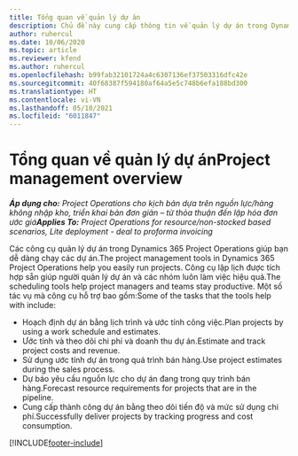 ```yaml
---
title: Tổng quan về quản lý dự án
description: Chủ đề này cung cấp thông tin về quản lý dự án trong Dynamics 365 Project Operations.
author: ruhercul
ms.date: 10/06/2020
ms.topic: article
ms.reviewer: kfend
ms.author: ruhercul
ms.openlocfilehash: b99fab32101724a4c6307136ef37503316dfc42e
ms.sourcegitcommit: 40f68387f594180af64a5e5c748b6efa188bd300
ms.translationtype: HT
ms.contentlocale: vi-VN
ms.lasthandoff: 05/10/2021
ms.locfileid: "6011847"
---
```

# <a name="project-management-overview"></a><span data-ttu-id="b1fd1-103">Tổng quan về quản lý dự án</span><span class="sxs-lookup"><span data-stu-id="b1fd1-103">Project management overview</span></span>

<span data-ttu-id="b1fd1-104">_**Áp dụng cho:** Project Operations cho kịch bản dựa trên nguồn lực/hàng không nhập kho, triển khai bản đơn giản – từ thỏa thuận đến lập hóa đơn ước giá_</span><span class="sxs-lookup"><span data-stu-id="b1fd1-104">_**Applies To:** Project Operations for resource/non-stocked based scenarios, Lite deployment - deal to proforma invoicing_</span></span>

<span data-ttu-id="b1fd1-105">Các công cụ quản lý dự án trong Dynamics 365 Project Operations giúp bạn dễ dàng chạy các dự án.</span><span class="sxs-lookup"><span data-stu-id="b1fd1-105">The project management tools in Dynamics 365 Project Operations help you easily run projects.</span></span> <span data-ttu-id="b1fd1-106">Công cụ lập lịch được tích hợp sẵn giúp người quản lý dự án và các nhóm luôn làm việc hiệu quả.</span><span class="sxs-lookup"><span data-stu-id="b1fd1-106">The scheduling tools help project managers and teams stay productive.</span></span> <span data-ttu-id="b1fd1-107">Một số tác vụ mà công cụ hỗ trợ bao gồm:</span><span class="sxs-lookup"><span data-stu-id="b1fd1-107">Some of the tasks that the tools help with include:</span></span>

- <span data-ttu-id="b1fd1-108">Hoạch định dự án bằng lịch trình và ước tính công việc.</span><span class="sxs-lookup"><span data-stu-id="b1fd1-108">Plan projects by using a work schedule and estimates.</span></span>
- <span data-ttu-id="b1fd1-109">Ước tính và theo dõi chi phí và doanh thu dự án.</span><span class="sxs-lookup"><span data-stu-id="b1fd1-109">Estimate and track project costs and revenue.</span></span>
- <span data-ttu-id="b1fd1-110">Sử dụng ước tính dự án trong quá trình bán hàng.</span><span class="sxs-lookup"><span data-stu-id="b1fd1-110">Use project estimates during the sales process.</span></span>
- <span data-ttu-id="b1fd1-111">Dự báo yêu cầu nguồn lực cho dự án đang trong quy trình bán hàng.</span><span class="sxs-lookup"><span data-stu-id="b1fd1-111">Forecast resource requirements for projects that are in the pipeline.</span></span>
- <span data-ttu-id="b1fd1-112">Cung cấp thành công dự án bằng theo dõi tiến độ và mức sử dụng chi phí.</span><span class="sxs-lookup"><span data-stu-id="b1fd1-112">Successfully deliver projects by tracking progress and cost consumption.</span></span>


[!INCLUDE[footer-include](../includes/footer-banner.md)]